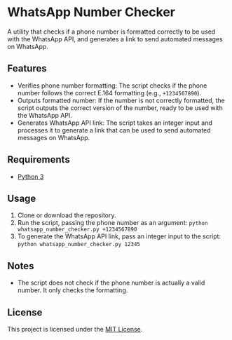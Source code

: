 # WhatsApp Number Checker

A utility that checks if a phone number is formatted correctly to be used with the WhatsApp API, and generates a link to send automated messages on WhatsApp.

## Features
- Verifies phone number formatting: The script checks if the phone number follows the correct E.164 formatting (e.g., `+1234567890`).
- Outputs formatted number: If the number is not correctly formatted, the script outputs the correct version of the number, ready to be used with the WhatsApp API.
- Generates WhatsApp API link: The script takes an integer input and processes it to generate a link that can be used to send automated messages on WhatsApp.

## Requirements
- [Python 3](https://www.python.org/downloads/)

## Usage
1. Clone or download the repository.
2. Run the script, passing the phone number as an argument: `python whatsapp_number_checker.py +1234567890`
3. To generate the WhatsApp API link, pass an integer input to the script: `python whatsapp_number_checker.py 12345`

## Notes
- The script does not check if the phone number is actually a valid number. It only checks the formatting.

## License
This project is licensed under the [MIT License](LICENSE).
